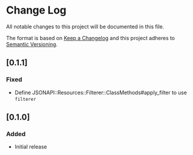 # Change Log
All notable changes to this project will be documented in this file.

The format is based on [Keep a Changelog](http://keepachangelog.com/) 
and this project adheres to [Semantic Versioning](http://semver.org/).

## [0.1.1]
### Fixed
- Define JSONAPI::Resources::Filterer::ClassMethods#apply_filter to use `filterer`

## [0.1.0]
### Added
- Initial release
